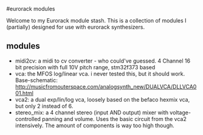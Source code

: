 #eurorack modules

Welcome to my Eurorack module stash. This is a collection of modules I (partially) designed for use with eurorack synthesizers.

## modules

* midi2cv: a midi to cv converter - who could've guessed. 4 Channel 16 bit precision with full 10V pitch range, stm32f373 based
* vca: the MFOS log/linear vca. i never tested this, but it should work. Base-schematic: http://musicfromouterspace.com/analogsynth_new/DUALVCA/DLLVCA001.html
* vca2: a dual exp/lin/log vca, loosely based on the befaco hexmix vca, but only 2 instead of 6.
* stereo_mix: a 4 channel stereo (input AND output) mixer with voltage-controlled panning and volume. Uses the basic circuit from the vca2 intensively. The amount of components is way too high though.
